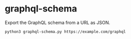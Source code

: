 # graphql-schema

Export the GraphQL schema from a URL as JSON.

```shell
python3 graphql-schema.py https://example.com/graphql
```
